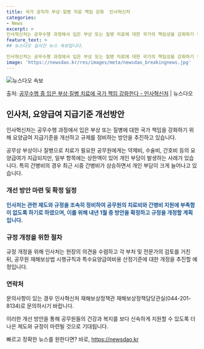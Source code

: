 ```yaml
---
title: 국가 공직자 부상·질병 치료 책임 강화  인사혁신처
categories:
- News
excerpt: >
인사혁신처는 공무수행 과정에서 입은 부상 또는 질병 치료에 대한 국가의 책임성을 강화하기 위해 제도 개선에 …
feature_text: >
## 뉴스다오 실시간 뉴스 속보입니다.

인사혁신처는 공무수행 과정에서 입은 부상 또는 질병 치료에 대한 국가의 책임성을 강화하기 위해 제도 개선에 …
image: 'https://newsdao.kr/res/images/meta/newsdao_breakingnews.jpg'
---
```


![뉴스다오 속보](https://newsdao.kr/res/images/meta/newsdao_breakingnews.jpg)

<p>출처: <a href="https://newsdao.kr/2843" rel="dofollow">공무수행 중 입은 부상·질병 치료에 국가 책임 강화한다 - 인사혁신처</a> | 뉴스다오</p>

<h2 data-ke-size="size26">인사처, 요양급여 지급기준 개선방안</h2>
인사혁신처는 공무수행 과정에서 입은 부상 또는 질병에 대한 국가 책임을 강화하기 위해 요양급여 지급기준을 개선하고 규제를 정비하는 방안을 추진하고 있습니다.

<p data-ke-size="size16">공무상 부상이나 질병으로 치료가 필요한 공무원에게는 약제비, 수술비, 간호비 등의 요양급여가 지급되지만, 일부 항목에는 상한액이 있어 개인 부담이 발생하는 사례가 있습니다. 특히 간병비의 경우 최근 시중 간병비가 상승하면서 개인 부담이 크게 늘어나고 있습니다.</p>

<h3>개선 방안 마련 및 확정 일정</h3>
<b><span style="color: #1a5490;">인사처는 관련 제도와 규정을 조속히 정비하여 공무원의 치료비와 간병비 지원에 부족함이 없도록 하기로 하였으며, 이를 위해 내년 1월 중 방안을 확정하고 규정을 개정할 계획입니다.</span></b>

<h3>규정 개정을 위한 절차</h3>
규정 개정을 위해 인사처는 현장의 의견을 수렴하고 각 부처 및 전문가의 검토를 거친 뒤, 공무원 재해보상법 시행규칙과 특수요양급여비용 산정기준에 대한 개정을 추진할 예정입니다.

<h3>연락처</h3>
문의사항이 있는 경우 인사혁신처 재해보상정책관 재해보상정책담당관실(044-201-8134)로 문의하시기 바랍니다.

이러한 개선 방안을 통해 공무원들의 건강과 복지를 보다 신속하게 지원할 수 있도록 더 나은 제도와 규정이 마련될 것으로 기대됩니다. 

빠르고 정확한 뉴스를 원한다면? 바로, <a href="https://newsdao.kr" rel="dofollow">https://newsdao.kr</a>


    

